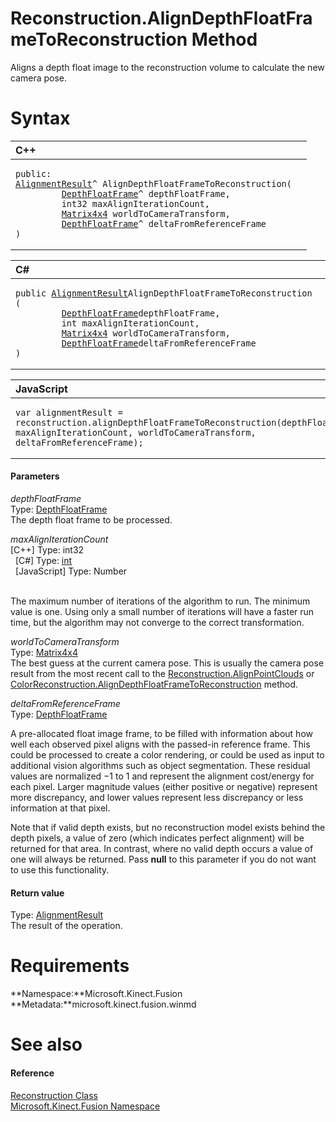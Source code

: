 Reconstruction.AlignDepthFloatFrameToReconstruction Method  
==========================================================  

Aligns a depth float image to the reconstruction volume to calculate the new camera pose. <span id="syntaxSection"></span>

Syntax  
======  

<table>
<colgroup>
<col width="100%" />
</colgroup>
<thead>
<tr class="header">
<th align="left">C++</th>
</tr>
</thead>
<tbody>
<tr class="odd">
<td align="left"><pre><code>public:  
<a href="../../AlignmentResult_Class.md">AlignmentResult</a>^ AlignDepthFloatFrameToReconstruction(  
         <a href="../../DepthFloatFrame_Class.md">DepthFloatFrame</a>^ depthFloatFrame,  
         int32 maxAlignIterationCount,  
         <a href="../../Matrix4x4_Structure.md">Matrix4x4</a> worldToCameraTransform,  
         <a href="../../DepthFloatFrame_Class.md">DepthFloatFrame</a>^ deltaFromReferenceFrame  
)</code></pre></td>
</tr>
</tbody>
</table>

<table>
<colgroup>
<col width="100%" />
</colgroup>
<thead>
<tr class="header">
<th align="left">C#</th>
</tr>
</thead>
<tbody>
<tr class="odd">
<td align="left"><pre><code>public <a href="../../AlignmentResult_Class.md">AlignmentResult</a>AlignDepthFloatFrameToReconstruction (  
         <a href="../../DepthFloatFrame_Class.md">DepthFloatFrame</a>depthFloatFrame,  
         int maxAlignIterationCount,  
         <a href="../../Matrix4x4_Structure.md">Matrix4x4</a> worldToCameraTransform,  
         <a href="../../DepthFloatFrame_Class.md">DepthFloatFrame</a>deltaFromReferenceFrame  
)</code></pre></td>
</tr>
</tbody>
</table>

<table>
<colgroup>
<col width="100%" />
</colgroup>
<thead>
<tr class="header">
<th align="left">JavaScript</th>
</tr>
</thead>
<tbody>
<tr class="odd">
<td align="left"><pre><code>var alignmentResult = reconstruction.alignDepthFloatFrameToReconstruction(depthFloatFrame, maxAlignIterationCount, worldToCameraTransform, deltaFromReferenceFrame);</code></pre></td>
</tr>
</tbody>
</table>

<span id="ID4EG"></span>
#### Parameters  

*depthFloatFrame*    
Type: [DepthFloatFrame](../../DepthFloatFrame_Class.md)  
The depth float frame to be processed.  

*maxAlignIterationCount*    
[C++] Type: int32  
  [C\#] Type: [int](http://msdn.microsoft.com/en-us/library/system.int32.aspx)  
  [JavaScript] Type: Number  
   

The maximum number of iterations of the algorithm to run. The minimum value is one. Using only a small number of iterations will have a faster run time, but the algorithm may not converge to the correct transformation.  

*worldToCameraTransform*    
Type: [Matrix4x4](../../Matrix4x4_Structure.md)  
 The best guess at the current camera pose. This is usually the camera pose result from the most recent call to the [Reconstruction.AlignPointClouds](AlignPointClouds_Method.md) or [ColorReconstruction.AlignDepthFloatFrameToReconstruction](../../ColorReconstruction_Class/Methods/AlignDepthFloatFrameToRe.md) method.  

*deltaFromReferenceFrame*    
Type: [DepthFloatFrame](../../DepthFloatFrame_Class.md)  

A pre-allocated float image frame, to be filled with information about how well each observed pixel aligns with the passed-in reference frame. This could be processed to create a color rendering, or could be used as input to additional vision algorithms such as object segmentation. These residual values are normalized −1 to 1 and represent the alignment cost/energy for each pixel. Larger magnitude values (either positive or negative) represent more discrepancy, and lower values represent less discrepancy or less information at that pixel.  

Note that if valid depth exists, but no reconstruction model exists behind the depth pixels, a value of zero (which indicates perfect alignment) will be returned for that area. In contrast, where no valid depth occurs a value of one will always be returned. Pass **null** to this parameter if you do not want to use this functionality.  

<span id="ID4EP"></span>
#### Return value  

Type: [AlignmentResult](../../AlignmentResult_Class.md)  
The result of the operation.  

<span id="requirements"></span>

Requirements  
============  

**Namespace:**Microsoft.Kinect.Fusion  
**Metadata:**microsoft.kinect.fusion.winmd  

<span id="ID4EGC"></span>

See also  
========  

<span id="ID4EIC"></span>
#### Reference  

[Reconstruction Class](../../Reconstruction_Class.md)  
 [Microsoft.Kinect.Fusion Namespace](../../../Kinect.Fusion.md)  



<!--Please do not edit the data in the comment block below.-->
<!--
TOCTitle : AlignDepthFloatFrameToReconstruction Method
RLTitle : Reconstruction.AlignDepthFloatFrameToReconstruction Method
KeywordK : AlignDepthFloatFrameToReconstruction method
KeywordK : Reconstruction.AlignDepthFloatFrameToReconstruction method
KeywordF : Microsoft.Kinect.Fusion.Reconstruction.AlignDepthFloatFrameToReconstruction
KeywordF : Reconstruction.AlignDepthFloatFrameToReconstruction
KeywordF : AlignDepthFloatFrameToReconstruction
KeywordF : Microsoft.Kinect.Fusion.Reconstruction.AlignDepthFloatFrameToReconstruction(Microsoft.Kinect.Fusion.DepthFloatFrame,System.Int32,Microsoft.Kinect.Fusion.Matrix4x4,Microsoft.Kinect.Fusion.DepthFloatFrame)
KeywordA : M:Microsoft.Kinect.Fusion.Reconstruction.AlignDepthFloatFrameToReconstruction(Microsoft.Kinect.Fusion.DepthFloatFrame,System.Int32,Microsoft.Kinect.Fusion.Matrix4x4,Microsoft.Kinect.Fusion.DepthFloatFrame)
AssetID : M:Microsoft.Kinect.Fusion.Reconstruction.AlignDepthFloatFrameToReconstruction(Microsoft.Kinect.Fusion.DepthFloatFrame,System.Int32,Microsoft.Kinect.Fusion.Matrix4x4,Microsoft.Kinect.Fusion.DepthFloatFrame)
Locale : en-us
CommunityContent : 1
APIType : Managed
APILocation : microsoft.kinect.fusion.winmd
APIName : Microsoft.Kinect.Fusion.Reconstruction.AlignDepthFloatFrameToReconstruction
TargetOS : Windows
TopicType : kbSyntax
DevLang : VB
DevLang : CSharp
DevLang : JavaScript
DevLang : C++
DocSet : K4Wv2
ProjType : K4Wv2Proj
Technology : Kinect for Windows
Product : Kinect for Windows SDK v2
productversion : 20
-->
